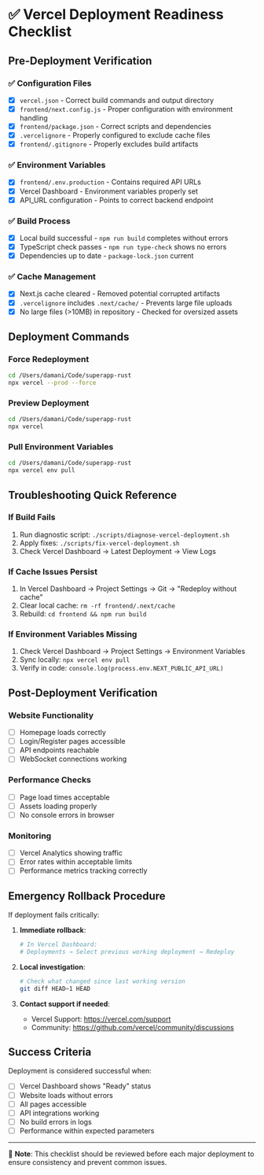 # ✅ Vercel Deployment Readiness Checklist

## Pre-Deployment Verification

### ✅ Configuration Files
- [x] `vercel.json` - Correct build commands and output directory
- [x] `frontend/next.config.js` - Proper configuration with environment handling
- [x] `frontend/package.json` - Correct scripts and dependencies
- [x] `.vercelignore` - Properly configured to exclude cache files
- [x] `frontend/.gitignore` - Properly excludes build artifacts

### ✅ Environment Variables
- [x] `frontend/.env.production` - Contains required API URLs
- [x] Vercel Dashboard - Environment variables properly set
- [x] API_URL configuration - Points to correct backend endpoint

### ✅ Build Process
- [x] Local build successful - `npm run build` completes without errors
- [x] TypeScript check passes - `npm run type-check` shows no errors
- [x] Dependencies up to date - `package-lock.json` current

### ✅ Cache Management
- [x] Next.js cache cleared - Removed potential corrupted artifacts
- [x] `.vercelignore` includes `.next/cache/` - Prevents large file uploads
- [x] No large files (>10MB) in repository - Checked for oversized assets

## Deployment Commands

### Force Redeployment
```bash
cd /Users/damani/Code/superapp-rust
npx vercel --prod --force
```

### Preview Deployment
```bash
cd /Users/damani/Code/superapp-rust
npx vercel
```

### Pull Environment Variables
```bash
cd /Users/damani/Code/superapp-rust
npx vercel env pull
```

## Troubleshooting Quick Reference

### If Build Fails
1. Run diagnostic script: `./scripts/diagnose-vercel-deployment.sh`
2. Apply fixes: `./scripts/fix-vercel-deployment.sh`
3. Check Vercel Dashboard → Latest Deployment → View Logs

### If Cache Issues Persist
1. In Vercel Dashboard → Project Settings → Git → "Redeploy without cache"
2. Clear local cache: `rm -rf frontend/.next/cache`
3. Rebuild: `cd frontend && npm run build`

### If Environment Variables Missing
1. Check Vercel Dashboard → Project Settings → Environment Variables
2. Sync locally: `npx vercel env pull`
3. Verify in code: `console.log(process.env.NEXT_PUBLIC_API_URL)`

## Post-Deployment Verification

### Website Functionality
- [ ] Homepage loads correctly
- [ ] Login/Register pages accessible
- [ ] API endpoints reachable
- [ ] WebSocket connections working

### Performance Checks
- [ ] Page load times acceptable
- [ ] Assets loading properly
- [ ] No console errors in browser

### Monitoring
- [ ] Vercel Analytics showing traffic
- [ ] Error rates within acceptable limits
- [ ] Performance metrics tracking correctly

## Emergency Rollback Procedure

If deployment fails critically:

1. **Immediate rollback**:
   ```bash
   # In Vercel Dashboard:
   # Deployments → Select previous working deployment → Redeploy
   ```

2. **Local investigation**:
   ```bash
   # Check what changed since last working version
   git diff HEAD~1 HEAD
   ```

3. **Contact support if needed**:
   - Vercel Support: https://vercel.com/support
   - Community: https://github.com/vercel/community/discussions

## Success Criteria

Deployment is considered successful when:
- [ ] Vercel Dashboard shows "Ready" status
- [ ] Website loads without errors
- [ ] All pages accessible
- [ ] API integrations working
- [ ] No build errors in logs
- [ ] Performance within expected parameters

---

📝 **Note**: This checklist should be reviewed before each major deployment to ensure consistency and prevent common issues.